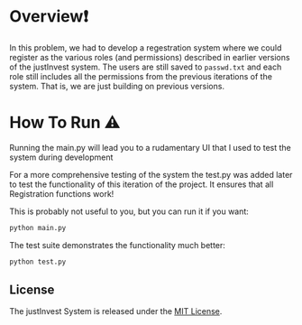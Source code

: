 # Overview❗

In this problem, we had to develop a regestration system where we could register as the various roles (and permissions) described in earlier versions of the justInvest system.  The users are still saved to `passwd.txt` and each role still includes all the permissions from the previous iterations of the system. That is, we are just building on previous versions. 

# How To Run ⚠️

Running the main.py will lead you to a rudamentary UI that I used to test the system during development

For a more comprehensive testing of the system the test.py was added later to test the functionality of this iteration of the project. It ensures that all Registration functions work!

This is probably not useful to you, but you can run it if you want:
```bash
python main.py 
```
The test suite demonstrates the functionality much better:
```bash
python test.py
```

## License
The justInvest System is released under the [MIT License](https://opensource.org/licenses/MIT).

